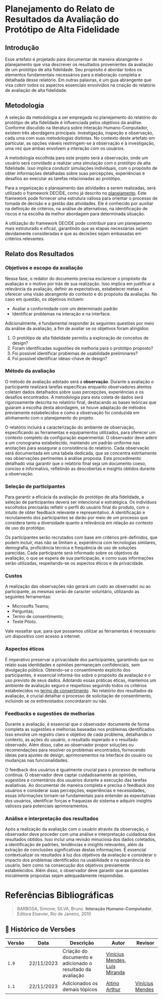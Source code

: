 # Planejamento do Relato de Resultados da Avaliação do Protótipo de Alta Fidelidade

## Introdução 

Esse artefato é projetado para documentar de maneira abrangente o planejamento que visa descrever os resultados provenientes da avaliação de um protótipo de alta fidelidade. Seu propósito é abordar todos os elementos fundamentais necessários para a elaboração completa e detalhada desse relatório. Em outras palavras, é um guia abrangente que visa cobrir todos os aspectos essenciais envolvidos na criação do relatório de avaliação de alta fidelidade.

## Metodologia 

A seleção da metodologia a ser empregada no planejamento do relatório do protótipo de alta fidelidade é influenciada pelos objetivos da análise. Conforme discutido na literatura sobre Interação Humano-Computador, existem três abordagens principais: investigação, inspeção e observação, cada uma com suas metodologias distintas. No contexto deste artefato em particular, as opções viáveis restringem-se à observação e à investigação, uma vez que ambas envolvem a interação com os usuários.

A metodologia escolhida para este projeto será a observação, onde um usuário será convidado a realizar uma simulação com o protótipo de alta fidelidade. Isso implica conduzir simulações individuais, com o propósito de obter informações detalhadas sobre suas percepções, experiências e desafios ao executar as tarefas relacionadas ao protótipo.

Para a organização e planejamento das atividades a serem realizadas, será utilizado o framework DECIDE, como já descrito no [planejamento](). Este framework pode fornecer uma estrutura valiosa para orientar o processo de tomada de decisão e a gestão das atividades. Ele é conhecido por auxiliar na definição de critérios, na análise de alternativas, na identificação de riscos e na escolha da melhor abordagem para determinada situação.

A utilização do framework DECIDE pode contribuir para um planejamento mais estruturado e eficaz, garantindo que as etapas necessárias sejam devidamente consideradas e que as decisões sejam embasadas em critérios relevantes.

## Relato dos Resultados 

### Objetivos e escopo da avaliação

Nessa fase, o redator do documento precisa esclarecer o propósito da avaliação e o motivo por trás de sua realização. Isso implica em justificar a relevância da avaliação, definir as expectativas, estabelecer metas e oferecer uma visão abrangente do contexto e do propósito da avaliação. No caso em questão, os objetivos incluem:

- Avaliar a conformidade com um determinado padrão
- Identificar problemas na interação e na interface.

Adicionalmente, é fundamental responder às seguintes questões por meio da análise da avaliação, a fim de avaliar se os objetivos foram atingidos:

1. O protótipo de alta fidelidade permitiu a exploração de conceitos de design?
2. Foram identificadas sugestões de melhoria para o protótipo proposto?
3. Foi possível identificar problemas de usabilidade preliminares?
4. Foi possível identificar ideias-chave de design?
   

### Método da avaliação

O método de avaliação adotado será a **observação**. Durante a avaliação o participante realizará tarefas específicas enquanto observadores atentos coletam dados detalhados sobre suas percepções, experiências e os desafios encontrados. A metodologia para esta coleta de dados será rigorosamente descrita no relatório final, destacando as bases teóricas que guiaram a escolha desta abordagem, se houve adaptação de métodos previamente estabelecidos e como a observação foi conduzida em alinhamento com o planejamento do projeto.

O relatório incluirá a caracterização do ambiente de observação, especificando as ferramentas e equipamentos utilizados, para oferecer um contexto completo da configuração experimental. O observador deve aderir a um cronograma estabelecido, mantendo um padrão uniforme nas anotações para assegurar a consistência do relatório. Cada observação será documentada em uma tabela dedicada, que se concentra estritamente nas observações pertinentes à análise proposta. Este procedimento detalhado visa garantir que o relatório final seja um documento coeso, conciso e informativo, refletindo as descobertas e insights obtidos durante a observação.

### Seleção de participantes

Para garantir a eficácia da avaliação do protótipo de alta fidelidade, a seleção de participantes deverá ser intencional e estratégica. Os indivíduos escolhidos precisarão refletir o perfil do usuário final do produto, com o intuito de obter feedback relevante e representativo. A identificação e recrutamento dos participantes se darão por meio de um processo que considera tanto a diversidade quanto a relevância em relação ao contexto de uso do protótipo.

Os participantes serão recrutados com base em critérios pré-definidos, que podem incluir, mas não se limitam a, experiência com tecnologias similares, demografia, proficiência técnica e frequência de uso de soluções parecidas. Cada participante será informado sobre os objetivos da avaliação, o que se espera de sua participação, e como suas informações serão utilizadas, respeitando-se os aspectos éticos e de privacidade.

### Custos 

A realização das observações não gerará um custo ao observador ou ao participante, as mesmas serão de caracter voluntário, utilizando as seguintes ferramentas:

- Microsofts Teams;
- Perguntas;
- Termo de consentimento;
- Teste Piloto.

Vale ressaltar que, para que possamos utilizar as ferramentas é necessário um dispositivo com acesso à internet.

### Aspectos éticos 

É imperativo preservar a privacidade dos participantes, garantindo que no relato suas identidades e opiniões permaneçam confidenciais, sem divulgação pública. Obtendo-se o consentimento explícito dos participantes, é essencial informá-los sobre o propósito da avaliação e o uso previsto de seus dados. Adotando essas práticas éticas, mantemos um ambiente de avaliação seguro e respeitoso seguindo todos os critérios estabelecidos no [termo de consertimento](../../../../elicitacao/termoConsertimento.pdf) . No relatório dos resultados da avaliação, é crucial detalhar o processo de solicitação de consentimento, incluindo se os entrevistados concordaram ou não.

### Feedbacks e sugestões de melhorias

Durante a avaliação, é essencial que o observador documente de forma completa as sugestões e melhorias baseadas nos problemas identificados. Isso envolve um registro claro e objetivo de cada problema, detalhando o contexto, as ações do usuário, o resultado esperado e o resultado observado. Além disso, cabe ao observador propor soluções ou recomendações para resolver os problemas encontrados, fornecendo ideias para ajustes de design, aprimoramentos na interface do usuário ou mudanças nas funcionalidades.

O feedback dos usuários é igualmente crucial para o processo de melhoria contínua. O observador deve captar cuidadosamente as opiniões, sugestões e comentários dos usuários durante a execução das tarefas avaliativas. Ao documentar de maneira completa e precisa o feedback dos usuários e considerar suas percepções, experiências e necessidades, essas informações tornam-se fundamentais para entender as expectativas dos usuários, identificar forças e fraquezas do sistema e adquirir insights valiosos para potenciais aprimoramentos.

### Análise e interpretação dos resultados

Após a realização da avaliação com o usuário através da observação, o observador deve proceder com uma análise e interpretação cuidadosa dos resultados obtidos. Isso inclui uma revisão minuciosa dos dados coletados, a identificação de padrões, tendências e insights relevantes, além da extração de conclusões significativas destas informações. É essencial contextualizar os resultados à luz dos objetivos da avaliação e considerar o impacto dos problemas identificados na usabilidade e na experiência do usuário, bem como na consecução dos objetivos previamente estabelecidos. Além disso, o observador deve garantir que as questões inicialmente propostas sejam adequadamente respondidas.

# Referências Bibliográficas

> BARBOSA, Simone; SILVA, Bruno. **Interação Humano-Computador**, Editora Elsevier, Rio de Janeiro, 2010

## 📑 Histórico de Versões

| **Versão** | **Data** | **Descrição** | **Autor**| **Revisor** |
|------------|----------|---------------|----------|-------------|
|`1.0`| 22/11/2023 | Criação do documento e adicionado o resultado da avaliação | [Vinícius Mendes](https://github.com/yabamiah), [Luis Miranda]() | | 
|`1.1`| 22/11/2023 | Adicionados os demais tópicos | [Altino Arthur](https://github.com/arthurrochamoreira) | [Vinícius Mendes](https://github.com/yabamiah) | 
